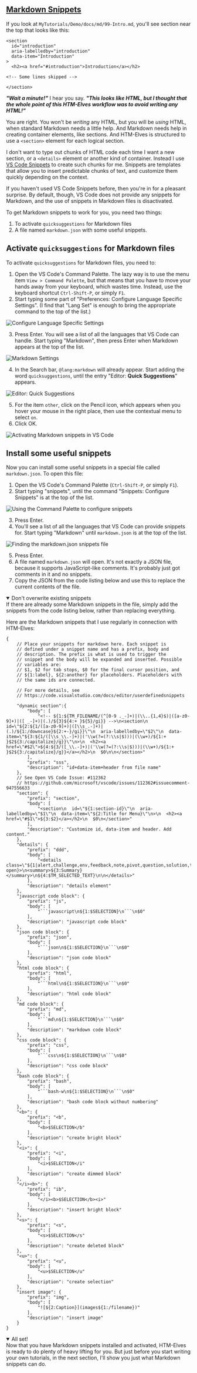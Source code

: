 <!-- Markdown Snippets -->
<section
  id="markdown-snippets"
  aria-labelledby="markdown-snippets"
  data-item="Markdown Snippets"
>
<h2><a href="#markdown-snippets">Markdown Snippets</a></h2>

If you look at `MyTutorials/Demo/docs/md/99-Intro.md`, you'll see section near the top that looks like this:

```md-#8
<section
  id="introduction"
  aria-labelledby="introduction"
  data-item="Introduction"
>
  <h2><a href="#introduction">Introduction</a></h2>
```
```md-s
<!-- Some lines skipped -->
```
```md-#53
</section>
```

***"Wait a minute!"*** I hear you say. ***"This looks like HTML, but I thought that the whole point of this HTM-Elves workflow was to avoid writing any HTML!"***

You are right. You won't be _writing_ any HTML, but you will be _using_ HTML, when standard Markdown needs a little help. And Markdown needs help in creating container elements, like sections. And HTM-Elves is structured to use a `<section>` element for each logical section.

I don't want to type out chunks of HTML code each time I want a new section, or a `<details>` element or another kind of container. Instead I use [VS Code Snippets](https://code.visualstudio.com/docs/editor/userdefinedsnippets) to create such chunks for me. Snippets are templates that allow you to insert predictable chunks of text, and customize them quickly depending on the context.

If you haven't used VS Code Snippets before, then you're in for a pleasant surprise. By default, though, VS Code does not provide any snippets for Markdown, and the use of snippets in Markdown files is disactivated. 

To get Markdown snippets to work for you, you need two things:

1. To activate `quicksuggestions` for Markdown files
2. A file named `markdown.json` with some useful snippets.

## Activate `quicksuggestions` for Markdown files

To activate `quicksuggestions` for Markdown files, you need to:

1. Open the VS Code's Command Palette. The lazy way is to use the menu item `View > Command Palette`, but that means that you have to move your hands away from your keyboard, which wastes time. Instead, use the keyboard shortcut `Ctrl-Shift-P`, or simply `F1`.
2. Start typing some part of "Preferences: Configure Language Specific Settings". (I find that "Lang Set" is enough to bring the appropriate command to the top of the list.)

![Configure Language Specific Settings](images/LanguageSettings.webp)

3. Press Enter. You will see a list of all the languages that VS Code can handle. Start typing "Markdown", then press Enter when Markdown appears at the top of the list.

![Markdown Settings](images/MarkdownSettings.webp)

4. In the Search bar, `@lang:markdown` will already appear. Start adding the word `quicksuggestions`, until the entry "Editor: **Quick Suggestions**" appears.

![Editor: Quick Suggestions](images/quickSuggestions.webp)

5. For the item `other`, click on the Pencil icon, which appears when you hover your mouse in the right place, then use the contextual menu to select `on`.
6. Click OK.

![Activating Markdown snippets in VS Code](images/ActivateQuickSuggestions.webp)


## Install some useful snippets

Now you can install some useful snippets in a special file called `markdown.json`. To open this file:

1. Open the VS Code's Command Palette (`Ctrl-Shift-P`, or simply `F1`).
2. Start typing "snippets", until the command "Snippets: Configure Snippets" is at the top of the list.

![Using the Command Palette to configure snippets](images/ConfigureSnippets.webp)

3. Press Enter.
4. You'll see a list of all the languages that VS Code can provide snippets for. Start typing "Markdown" until `markdown.json` is at the top of the list.

![Finding the markdown.json snippets file](images/MarkdownSnippets.webp)

5. Press Enter.
6. A file named `markdown.json` will open. It's not exactly a JSON file, because it supports JavaScript-like comments. It's probably just got comments in it and no snippets.
7. Copy the JSON from the code listing below and use this to replace the current contents of the file.

<details class="warn" open>
<summary>Don't overwrite existing snippets</summary>
If there are already some Markdown snippets in the file, simply add the snippets from the code listing below, rather than replacing everything.

</details>

Here are the Markdown snippets that I use regularly in connection with HTM-Elves:

```json-w
{
	// Place your snippets for markdown here. Each snippet is
	// defined under a snippet name and has a prefix, body and
	// description. The prefix is what is used to trigger the 
	// snippet and the body will be expanded and inserted. Possible
	// variables are:
	// $1, $2 for tab stops, $0 for the final cursor position, and
	// ${1:label}, ${2:another} for placeholders. Placeholders with
	// the same ids are connected.

	// For more details, see
	// https://code.visualstudio.com/docs/editor/userdefinedsnippets

	"dynamic section":{
		"body": [
			"<!-- ${1:${TM_FILENAME/(^[0-9 ._-]+)|(\\..{1,4}$)|([a-z0-9]+)|([ _-]+)|(.)/${3}${4:+ }${5}/gi}} -->\n<section\n  id=\"${2:${1/([a-z0-9]+)|([\\s_.-]+)|(.)/${1:/downcase}${2:+-}/gi}}\"\n  aria-labelledby=\"$2\"\n  data-item=\"${3:${1/([\\s_\\.-]+)|('\\w(?=(?:\\s|$)))|(\\w+)/${1:+ }$2${3:/capitalize}/g}}\"\n>\n  <h2><a href=\"#$2\">${4:${3/([_\\.-]+)|('\\w(?=(?:\\s|$)))|(\\w+)/${1:+ }$2${3:/capitalize}/g}}</a></h2>\n  $0\n\n</section>"
		],
		"prefix": "sss",
		"description": "id+data-item+header from file name"
	},
	// See Open VS Code Issue: #112362
	// https://github.com/microsoft/vscode/issues/112362#issuecomment-947556633
	"section": {
		"prefix": "section",
		"body": [
			"<section\n  id=\"${1:section-id}\"\n  aria-labelledby=\"$1\"\n  data-item=\"${2:Title for Menu}\"\n>\n  <h2><a href=\"#$1\">${3:$2}</a></h2>\n  $0\n</section>"
		],
		"description": "Customize id, data-item and header. Add content."
	},
	"details": {
		"prefix": "ddd",
		"body": [
			"<details class=\"${1|alert,challenge,env,feedback,note,pivot,question,solution,tip,tldr,warn|}\"${2: open}>\n<summary>${3:Summary}</summary>\n${4:$TM_SELECTED_TEXT}\n\n</details>"
		],
		"description": "details element"
	},
	"javascript code block": {
		"prefix": "js",
		"body": [
			"```javascript\n${1:$SELECTION}\n```\n$0"
		],
		"description": "javascript code block"
	},
	"json code block": {
		"prefix": "json",
		"body": [
			"```json\n${1:$SELECTION}\n```\n$0"
		],
		"description": "json code block"
	},
	"html code block": {
		"prefix": "html",
		"body": [
			"```html\n${1:$SELECTION}\n```\n$0"
		],
		"description": "html code block"
	},
	"md code block": {
		"prefix": "md",
		"body": [
			"```md\n${1:$SELECTION}\n```\n$0"
		],
		"description": "markdown code block"
	},
	"css code block": {
		"prefix": "css",
		"body": [
			"```css\n${1:$SELECTION}\n```\n$0"
		],
		"description": "css code block"
	},
	"bash code block": {
		"prefix": "bash",
		"body": [
			"```bash-w\n${1:$SELECTION}\n```\n$0"
		],
		"description": "bash code block without numbering"
	},
	"<b>": {
		"prefix": "<b",
		"body": [
			"<b>$SELECTION</b"
		],
		"description": "create bright block"
	},
	"<i>": {
		"prefix": "<i",
		"body": [
			"<i>$SELECTION</i"
		],
		"description": "create dimmed block"
	},
	"</i><b>": {
		"prefix": "ib",
		"body": [
			"</i><b>$SELECTION</b><i>"
		],
		"description": "insert bright block"
	},
	"<s>": {
		"prefix": "<s",
		"body": [
			"<s>$SELECTION</s"
		],
		"description": "create deleted block"
	},
	"<u>": {
		"prefix": "<u",
		"body": [
			"<u>$SELECTION</u"
		],
		"description": "create selection"
	},
	"insert image": {
		"prefix": "img",
		"body": [
			"![${2:Caption}](images${1:/filename})"
		],
		"description": "insert image"
	}
}
```

<details class="pivot" open>
<summary>All set!</summary>
Now that you have Markdown snippets installed and activated, HTM-Elves is ready to do plenty of heavy lifting for you. But just before you start writing your own tutorials, in the next section, I'll show you just what Markdown snippets can do.

</details>

</section>
